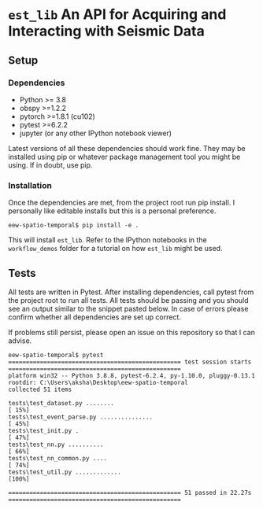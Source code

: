 # `est_lib` An API for Acquiring and Interacting with Seismic Data

## Setup

### Dependencies

- Python >= 3.8
- obspy >=1.2.2
- pytorch >=1.8.1 (cu102)
- pytest >=6.2.2
- jupyter (or any other IPython notebook viewer)

Latest versions of all these dependencies should work fine. They may be installed using
pip or whatever package management tool you might be using. If in doubt, use pip.

### Installation

Once the dependencies are met, from the project root run pip install. I 
personally like editable installs but this is a personal preference.

```
eew-spatio-temporal$ pip install -e .
```

This will install `est_lib`. Refer to the IPython notebooks in the `workflow_demos` folder
for a tutorial on how `est_lib` might be used.

## Tests

All tests are written in Pytest. After installing dependencies, call pytest from the project
root to run all tests. All tests should be passing and you should see an output similar to
the snippet pasted below. In case of errors please confirm whether all dependencies are
set up correct.

If problems still persist, please open an issue on this repository so that I can advise.

```
eew-spatio-temporal$ pytest
================================================= test session starts =================================================
platform win32 -- Python 3.8.8, pytest-6.2.4, py-1.10.0, pluggy-0.13.1
rootdir: C:\Users\aksha\Desktop\eew-spatio-temporal
collected 51 items

tests\test_dataset.py ........                                                                                   [ 15%]
tests\test_event_parse.py ...............                                                                        [ 45%]
tests\test_init.py .                                                                                             [ 47%]
tests\test_nn.py ..........                                                                                      [ 66%]
tests\test_nn_common.py ....                                                                                     [ 74%]
tests\test_util.py .............                                                                                 [100%]

================================================= 51 passed in 22.27s =================================================
```


